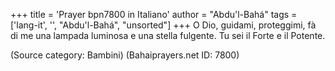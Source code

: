 +++
title = 'Prayer bpn7800 in Italiano'
author = "Abdu'l-Bahá"
tags = ['lang-it', '', "Abdu'l-Bahá", "unsorted"]
+++
O Dio, guidami, proteggimi, fà di me una lampada luminosa e una stella fulgente. Tu sei il Forte e il Potente.

(Source category: Bambini)
(Bahaiprayers.net ID: 7800)

